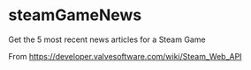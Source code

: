 # steamGameNews
Get the 5 most recent news articles for a Steam Game

From https://developer.valvesoftware.com/wiki/Steam_Web_API
